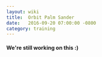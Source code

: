 ```yaml
---
layout: wiki
title:  Orbit Palm Sander
date:   2016-09-20 07:00:00 -0800
category: training
---
```


#### We're still working on this :)
